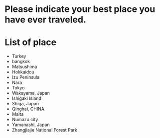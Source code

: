 # Please indicate your best place you have ever traveled.

# List of place
- Turkey
- bangkok
- Matsushima
- Hokkaidou
- Izu Peninsula
- Nara
- Tokyo
- Wakayama, Japan
- Ishigaki Island
- Shiga, Japan
- Qinghai, CHINA
- Malta
- Numazu city
- Yamanashi, Japan
- Zhangjiajie National Forest Park
